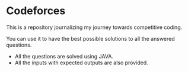 # Codeforces

This is a repository journalizing my journey towards competitive coding.

You can use it to have the best possible solutions to all the answered questions.

* All the questions are solved using JAVA.
* All the inputs with expected outputs are also provided.
